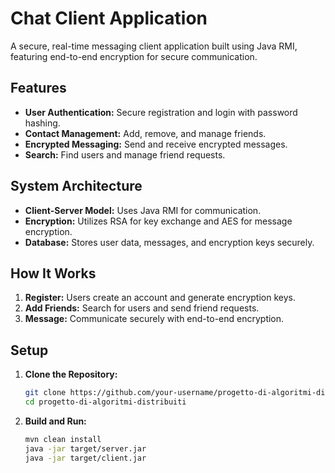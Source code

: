 

# Chat Client Application

A secure, real-time messaging client application built using Java RMI, featuring end-to-end encryption for secure communication.

## Features

- **User Authentication:** Secure registration and login with password hashing.
- **Contact Management:** Add, remove, and manage friends.
- **Encrypted Messaging:** Send and receive encrypted messages.
- **Search:** Find users and manage friend requests.

## System Architecture

- **Client-Server Model:** Uses Java RMI for communication.
- **Encryption:** Utilizes RSA for key exchange and AES for message encryption.
- **Database:** Stores user data, messages, and encryption keys securely.

## How It Works

1. **Register:** Users create an account and generate encryption keys.
2. **Add Friends:** Search for users and send friend requests.
3. **Message:** Communicate securely with end-to-end encryption.

## Setup

1. **Clone the Repository:**
   ```bash
   git clone https://github.com/your-username/progetto-di-algoritmi-distribuiti.git
   cd progetto-di-algoritmi-distribuiti
   ```

2. **Build and Run:**
   ```bash
   mvn clean install
   java -jar target/server.jar
   java -jar target/client.jar
   ```
